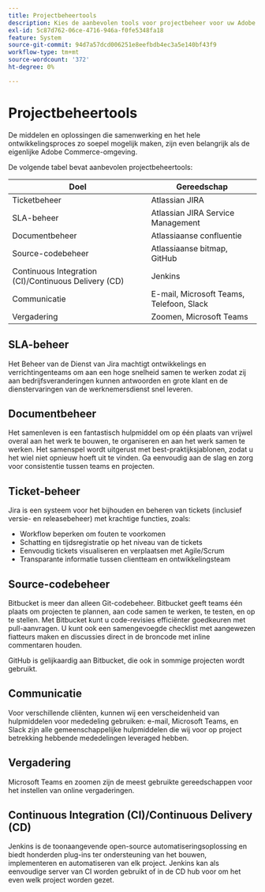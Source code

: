 ```yaml
---
title: Projectbeheertools
description: Kies de aanbevolen tools voor projectbeheer voor uw Adobe Commerce-implementatie.
exl-id: 5c87d762-06ce-4716-946a-f0fe5348fa18
feature: System
source-git-commit: 94d7a57dcd006251e8eefbdb4ec3a5e140bf43f9
workflow-type: tm+mt
source-wordcount: '372'
ht-degree: 0%

---
```


# Projectbeheertools

De middelen en oplossingen die samenwerking en het hele ontwikkelingsproces zo soepel mogelijk maken, zijn even belangrijk als de eigenlijke Adobe Commerce-omgeving.

De volgende tabel bevat aanbevolen projectbeheertools:

| Doel | Gereedschap |
|------------------------------------------------------|--------------------------------------|
| Ticketbeheer | Atlassian JIRA |
| SLA-beheer | Atlassian JIRA Service Management |
| Documentbeheer | Atlassiaanse confluentie |
| Source-codebeheer | Atlassiaanse bitmap, GitHub |
| Continuous Integration (CI)/Continuous Delivery (CD) | Jenkins |
| Communicatie | E-mail, Microsoft Teams, Telefoon, Slack |
| Vergadering | Zoomen, Microsoft Teams |

## SLA-beheer

Het Beheer van de Dienst van Jira machtigt ontwikkelings en verrichtingenteams om aan een hoge snelheid samen te werken zodat zij aan bedrijfsveranderingen kunnen antwoorden en grote klant en de dienstervaringen van de werknemersdienst snel leveren.

## Documentbeheer

Het samenleven is een fantastisch hulpmiddel om op één plaats van vrijwel overal aan het werk te bouwen, te organiseren en aan het werk samen te werken. Het samenspel wordt uitgerust met best-praktijksjablonen, zodat u het wiel niet opnieuw hoeft uit te vinden. Ga eenvoudig aan de slag en zorg voor consistentie tussen teams en projecten.

## Ticket-beheer

Jira is een systeem voor het bijhouden en beheren van tickets (inclusief versie- en releasebeheer) met krachtige functies, zoals:

- Workflow beperken om fouten te voorkomen
- Schatting en tijdsregistratie op het niveau van de tickets
- Eenvoudig tickets visualiseren en verplaatsen met Agile/Scrum
- Transparante informatie tussen clientteam en ontwikkelingsteam

## Source-codebeheer

Bitbucket is meer dan alleen Git-codebeheer. Bitbucket geeft teams één plaats om projecten te plannen, aan code samen te werken, te testen, en op te stellen. Met Bitbucket kunt u code-revisies efficiënter goedkeuren met pull-aanvragen. U kunt ook een samengevoegde checklist met aangewezen fiatteurs maken en discussies direct in de broncode met inline commentaren houden.

GitHub is gelijkaardig aan Bitbucket, die ook in sommige projecten wordt gebruikt.

## Communicatie

Voor verschillende cliënten, kunnen wij een verscheidenheid van hulpmiddelen voor mededeling gebruiken: e-mail, Microsoft Teams, en Slack zijn alle gemeenschappelijke hulpmiddelen die wij voor op project betrekking hebbende mededelingen leveraged hebben.

## Vergadering

Microsoft Teams en zoomen zijn de meest gebruikte gereedschappen voor het instellen van online vergaderingen.

## Continuous Integration (CI)/Continuous Delivery (CD)

Jenkins is de toonaangevende open-source automatiseringsoplossing en biedt honderden plug-ins ter ondersteuning van het bouwen, implementeren en automatiseren van elk project. Jenkins kan als eenvoudige server van CI worden gebruikt of in de CD hub voor om het even welk project worden gezet.

